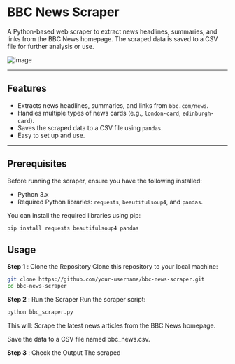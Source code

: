 # BBC News Scraper

A Python-based web scraper to extract news headlines, summaries, and links from the BBC News homepage. The scraped data is saved to a CSV file for further analysis or use.

![image](https://github.com/user-attachments/assets/9a92df53-3d5d-4cf4-8b9f-27c28611f6fd)


---

## Features

- Extracts news headlines, summaries, and links from `bbc.com/news`.
- Handles multiple types of news cards (e.g., `london-card`, `edinburgh-card`).
- Saves the scraped data to a CSV file using `pandas`.
- Easy to set up and use.

---

## Prerequisites

Before running the scraper, ensure you have the following installed:

- Python 3.x
- Required Python libraries: `requests`, `beautifulsoup4`, and `pandas`.

You can install the required libraries using pip:

```bash
pip install requests beautifulsoup4 pandas
```

## Usage

__Step 1__ : Clone the Repository
Clone this repository to your local machine:

```bash
git clone https://github.com/your-username/bbc-news-scraper.git
cd bbc-news-scraper
```

__Step 2__ : Run the Scraper
Run the scraper script:

```bash
python bbc_scraper.py
```

This will:
Scrape the latest news articles from the BBC News homepage.

Save the data to a CSV file named bbc_news.csv.

__Step 3__ : Check the Output
The scraped



